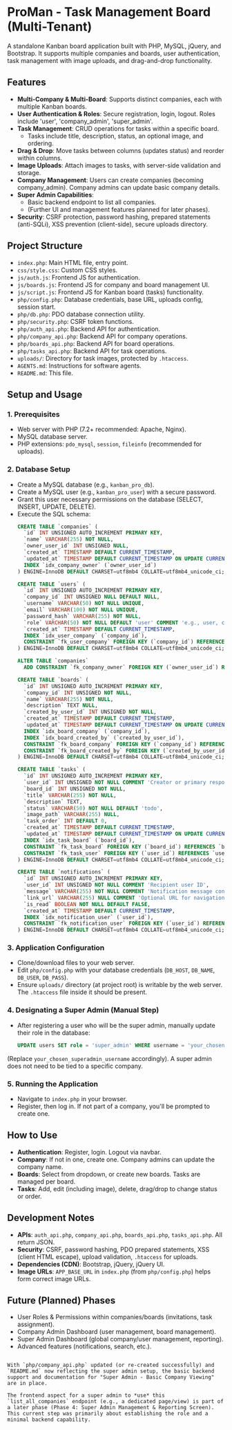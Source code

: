 # ProMan - Task Management Board (Multi-Tenant)

A standalone Kanban board application built with PHP, MySQL, jQuery, and Bootstrap. It supports multiple companies and boards, user authentication, task management with image uploads, and drag-and-drop functionality.

## Features

-   **Multi-Company & Multi-Board**: Supports distinct companies, each with multiple Kanban boards.
-   **User Authentication & Roles**: Secure registration, login, logout. Roles include 'user', 'company_admin', 'super_admin'.
-   **Task Management**: CRUD operations for tasks within a specific board.
    -   Tasks include title, description, status, an optional image, and ordering.
-   **Drag & Drop**: Move tasks between columns (updates status) and reorder within columns.
-   **Image Uploads**: Attach images to tasks, with server-side validation and storage.
-   **Company Management**: Users can create companies (becoming company_admin). Company admins can update basic company details.
-   **Super Admin Capabilities**:
    -   Basic backend endpoint to list all companies.
    -   (Further UI and management features planned for later phases).
-   **Security**: CSRF protection, password hashing, prepared statements (anti-SQLi), XSS prevention (client-side), secure uploads directory.

## Project Structure

-   `index.php`: Main HTML file, entry point.
-   `css/style.css`: Custom CSS styles.
-   `js/auth.js`: Frontend JS for authentication.
-   `js/boards.js`: Frontend JS for company and board management UI.
-   `js/script.js`: Frontend JS for Kanban board (tasks) functionality.
-   `php/config.php`: Database credentials, base URL, uploads config, session start.
-   `php/db.php`: PDO database connection utility.
-   `php/security.php`: CSRF token functions.
-   `php/auth_api.php`: Backend API for authentication.
-   `php/company_api.php`: Backend API for company operations.
-   `php/boards_api.php`: Backend API for board operations.
-   `php/tasks_api.php`: Backend API for task operations.
-   `uploads/`: Directory for task images, protected by `.htaccess`.
-   `AGENTS.md`: Instructions for software agents.
-   `README.md`: This file.

## Setup and Usage

### 1. Prerequisites
-   Web server with PHP (7.2+ recommended: Apache, Nginx).
-   MySQL database server.
-   PHP extensions: `pdo_mysql`, `session`, `fileinfo` (recommended for uploads).

### 2. Database Setup
-   Create a MySQL database (e.g., `kanban_pro_db`).
-   Create a MySQL user (e.g., `kanban_pro_user`) with a secure password.
-   Grant this user necessary permissions on the database (SELECT, INSERT, UPDATE, DELETE).
-   Execute the SQL schema:
    ```sql
    CREATE TABLE `companies` (
      `id` INT UNSIGNED AUTO_INCREMENT PRIMARY KEY,
      `name` VARCHAR(255) NOT NULL,
      `owner_user_id` INT UNSIGNED NULL,
      `created_at` TIMESTAMP DEFAULT CURRENT_TIMESTAMP,
      `updated_at` TIMESTAMP DEFAULT CURRENT_TIMESTAMP ON UPDATE CURRENT_TIMESTAMP,
      INDEX `idx_company_owner` (`owner_user_id`)
    ) ENGINE=InnoDB DEFAULT CHARSET=utf8mb4 COLLATE=utf8mb4_unicode_ci;

    CREATE TABLE `users` (
      `id` INT UNSIGNED AUTO_INCREMENT PRIMARY KEY,
      `company_id` INT UNSIGNED NULL DEFAULT NULL,
      `username` VARCHAR(50) NOT NULL UNIQUE,
      `email` VARCHAR(100) NOT NULL UNIQUE,
      `password_hash` VARCHAR(255) NOT NULL,
      `role` VARCHAR(50) NOT NULL DEFAULT 'user' COMMENT 'e.g., user, company_admin, super_admin',
      `created_at` TIMESTAMP DEFAULT CURRENT_TIMESTAMP,
      INDEX `idx_user_company` (`company_id`),
      CONSTRAINT `fk_user_company` FOREIGN KEY (`company_id`) REFERENCES `companies`(`id`) ON DELETE SET NULL
    ) ENGINE=InnoDB DEFAULT CHARSET=utf8mb4 COLLATE=utf8mb4_unicode_ci;

    ALTER TABLE `companies`
      ADD CONSTRAINT `fk_company_owner` FOREIGN KEY (`owner_user_id`) REFERENCES `users`(`id`) ON DELETE SET NULL;

    CREATE TABLE `boards` (
      `id` INT UNSIGNED AUTO_INCREMENT PRIMARY KEY,
      `company_id` INT UNSIGNED NOT NULL,
      `name` VARCHAR(255) NOT NULL,
      `description` TEXT NULL,
      `created_by_user_id` INT UNSIGNED NOT NULL,
      `created_at` TIMESTAMP DEFAULT CURRENT_TIMESTAMP,
      `updated_at` TIMESTAMP DEFAULT CURRENT_TIMESTAMP ON UPDATE CURRENT_TIMESTAMP,
      INDEX `idx_board_company` (`company_id`),
      INDEX `idx_board_created_by` (`created_by_user_id`),
      CONSTRAINT `fk_board_company` FOREIGN KEY (`company_id`) REFERENCES `companies`(`id`) ON DELETE CASCADE,
      CONSTRAINT `fk_board_created_by` FOREIGN KEY (`created_by_user_id`) REFERENCES `users`(`id`) ON DELETE CASCADE
    ) ENGINE=InnoDB DEFAULT CHARSET=utf8mb4 COLLATE=utf8mb4_unicode_ci;

    CREATE TABLE `tasks` (
      `id` INT UNSIGNED AUTO_INCREMENT PRIMARY KEY,
      `user_id` INT UNSIGNED NOT NULL COMMENT 'Creator or primary responsible user',
      `board_id` INT UNSIGNED NOT NULL,
      `title` VARCHAR(255) NOT NULL,
      `description` TEXT,
      `status` VARCHAR(50) NOT NULL DEFAULT 'todo',
      `image_path` VARCHAR(255) NULL,
      `task_order` INT DEFAULT 0,
      `created_at` TIMESTAMP DEFAULT CURRENT_TIMESTAMP,
      `updated_at` TIMESTAMP DEFAULT CURRENT_TIMESTAMP ON UPDATE CURRENT_TIMESTAMP,
      INDEX `idx_task_board` (`board_id`),
      CONSTRAINT `fk_task_board` FOREIGN KEY (`board_id`) REFERENCES `boards`(`id`) ON DELETE CASCADE,
      CONSTRAINT `fk_task_user` FOREIGN KEY (`user_id`) REFERENCES `users`(`id`) ON DELETE CASCADE -- Added FK for user_id in tasks
    ) ENGINE=InnoDB DEFAULT CHARSET=utf8mb4 COLLATE=utf8mb4_unicode_ci;

    CREATE TABLE `notifications` (
      `id` INT UNSIGNED AUTO_INCREMENT PRIMARY KEY,
      `user_id` INT UNSIGNED NOT NULL COMMENT 'Recipient user ID',
      `message` VARCHAR(255) NOT NULL COMMENT 'Notification message content',
      `link_url` VARCHAR(255) NULL COMMENT 'Optional URL for navigation',
      `is_read` BOOLEAN NOT NULL DEFAULT FALSE,
      `created_at` TIMESTAMP DEFAULT CURRENT_TIMESTAMP,
      INDEX `idx_notification_user` (`user_id`),
      CONSTRAINT `fk_notification_user` FOREIGN KEY (`user_id`) REFERENCES `users`(`id`) ON DELETE CASCADE
    ) ENGINE=InnoDB DEFAULT CHARSET=utf8mb4 COLLATE=utf8mb4_unicode_ci;
    ```

### 3. Application Configuration
-   Clone/download files to your web server.
-   Edit `php/config.php` with your database credentials (`DB_HOST`, `DB_NAME`, `DB_USER`, `DB_PASS`).
-   Ensure `uploads/` directory (at project root) is writable by the web server. The `.htaccess` file inside it should be present.

### 4. Designating a Super Admin (Manual Step)
-   After registering a user who will be the super admin, manually update their role in the database:
    ```sql
    UPDATE users SET role = 'super_admin' WHERE username = 'your_chosen_superadmin_username';
    ```
   (Replace `your_chosen_superadmin_username` accordingly). A super admin does not need to be tied to a specific company.

### 5. Running the Application
-   Navigate to `index.php` in your browser.
-   Register, then log in. If not part of a company, you'll be prompted to create one.

## How to Use
-   **Authentication**: Register, login. Logout via navbar.
-   **Company**: If not in one, create one. Company admins can update the company name.
-   **Boards**: Select from dropdown, or create new boards. Tasks are managed per board.
-   **Tasks**: Add, edit (including image), delete, drag/drop to change status or order.

## Development Notes
-   **APIs**: `auth_api.php`, `company_api.php`, `boards_api.php`, `tasks_api.php`. All return JSON.
-   **Security**: CSRF, password hashing, PDO prepared statements, XSS (client HTML escape), upload validation, `.htaccess` for uploads.
-   **Dependencies (CDN)**: Bootstrap, jQuery, jQuery UI.
-   **Image URLs**: `APP_BASE_URL` in `index.php` (from `php/config.php`) helps form correct image URLs.

## Future (Planned) Phases
-   User Roles & Permissions within companies/boards (invitations, task assignment).
-   Company Admin Dashboard (user management, board management).
-   Super Admin Dashboard (global company/user management, reporting).
-   Advanced features (notifications, search, etc.).
```

With `php/company_api.php` updated (or re-created successfully) and `README.md` now reflecting the super admin setup, the basic backend support and documentation for "Super Admin - Basic Company Viewing" are in place.

The frontend aspect for a super admin to *use* this `list_all_companies` endpoint (e.g., a dedicated page/view) is part of a later phase (Phase 4: Super Admin Management & Reporting Screen). This current step was primarily about establishing the role and a minimal backend capability.

```
